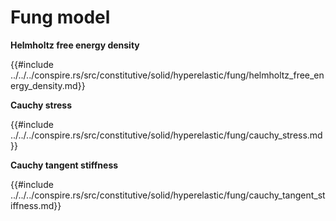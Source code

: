 # Fung model

<!-- cmdrun sed 's/NeoHookean/neo_hookean.html/' ../../../conspire.rs/src/constitutive/solid/hyperelastic/fung/model.md -->

**Helmholtz free energy density**

{{#include ../../../conspire.rs/src/constitutive/solid/hyperelastic/fung/helmholtz_free_energy_density.md}}

**Cauchy stress**

{{#include ../../../conspire.rs/src/constitutive/solid/hyperelastic/fung/cauchy_stress.md}}

**Cauchy tangent stiffness**

{{#include ../../../conspire.rs/src/constitutive/solid/hyperelastic/fung/cauchy_tangent_stiffness.md}}
